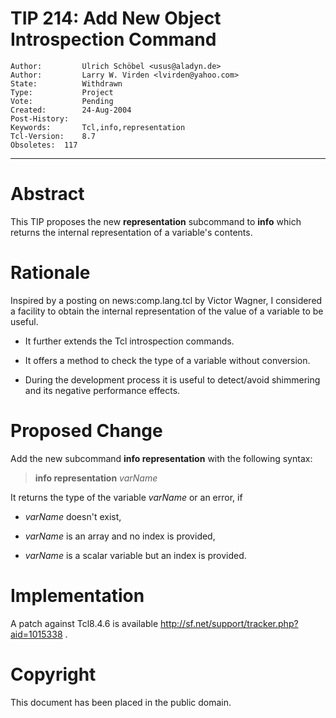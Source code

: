 # TIP 214: Add New Object Introspection Command
	Author:         Ulrich Schöbel <usus@aladyn.de>
	Author:         Larry W. Virden <lvirden@yahoo.com>
	State:          Withdrawn
	Type:           Project
	Vote:           Pending
	Created:        24-Aug-2004
	Post-History:   
	Keywords:       Tcl,info,representation
	Tcl-Version:    8.7
	Obsoletes:	117
-----

# Abstract

This TIP proposes the new **representation** subcommand to **info**
which returns the internal representation of a variable's contents.

# Rationale

Inspired by a posting on news:comp.lang.tcl by Victor Wagner, I
considered a facility to obtain the internal representation of 
the value of a variable to be useful.

   * It further extends the Tcl introspection commands.

   * It offers a method to check the type of a variable without
     conversion.

   * During the development process it is useful to detect/avoid
     shimmering and its negative performance effects.

# Proposed Change

Add the new subcommand **info representation** with the following
syntax:

 > **info representation** _varName_

It returns the type of the variable _varName_ or an error, if

   * _varName_ doesn't exist,

   * _varName_ is an array and no index is provided,

   * _varName_ is a scalar variable but an index is provided.

# Implementation

A patch against Tcl8.4.6 is available
<http://sf.net/support/tracker.php?aid=1015338> .

# Copyright

This document has been placed in the public domain.

